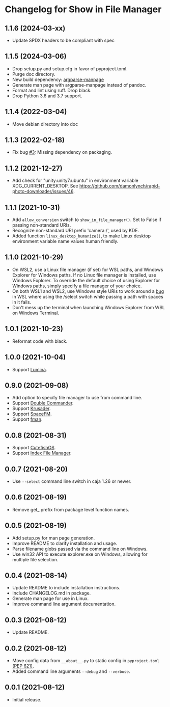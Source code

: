 Changelog for Show in File Manager
==================================

1.1.6 (2024-03-xx)
------------------
 - Update SPDX headers to be compliant with spec

1.1.5 (2024-03-06)
------------------
 - Drop setup.py and setup.cfg in favor of pyproject.toml.
 - Purge doc directory.
 - New build dependency: [argparse-manpage](https://github.com/praiskup/argparse-manpage)
 - Generate man page with argparse-manpage instead of pandoc.
 - Format and lint using ruff. Drop black.
 - Drop Python 3.6 and 3.7 support.

1.1.4 (2022-03-04)
------------------
 - Move debian directory into doc

1.1.3 (2022-02-18)
------------------
 - Fix bug [#3](https://github.com/damonlynch/showinfilemanager/issues/3):
   Missing dependency on packaging.

1.1.2 (2021-12-27)
------------------
 - Add check for "unity:unity7:ubuntu" in environment variable
   XDG_CURRENT_DESKTOP. 
   See https://github.com/damonlynch/rapid-photo-downloader/issues/46.

1.1.1 (2021-10-31)
------------------
 - Add `allow_conversion` switch to `show_in_file_manager()`. Set to False 
   if passing non-standard URIs.
 - Recognize non-standard URI prefix 'camera:/', used by KDE.
 - Added function `linux_desktop_humanize()`, to make Linux desktop environment 
   variable name values human friendly.

1.1.0 (2021-10-29)
------------------
 - On WSL2, use a Linux file manager (if set) for WSL paths, and Windows 
   Explorer for Windows paths. If no Linux file manager is installed, use 
   Windows Explorer. To override the default choice of using Explorer for 
   Windows paths, simply specify a file manager of your choice.
 - On both WSL1 and WSL2, use Windows style URIs to work around a
   [bug](https://github.com/microsoft/WSL/issues/7603) in WSL where using 
   the /select switch while passing a path with spaces in it fails.
 - Don't mess up the terminal when launching Windows Explorer from WSL 
   on Windows Terminal.
 
1.0.1 (2021-10-23)
-----------------
 - Reformat code with black.

1.0.0 (2021-10-04)
------------------
 - Support [Lumina](https://lumina-desktop.org/).

0.9.0 (2021-09-08)
------------------
 - Add option to specify file manager to use from command line.
 - Support [Double Commander](https://doublecmd.sourceforge.io/).
 - Support [Krusader](https://krusader.org/).
 - Support [SpaceFM](https://ignorantguru.github.io/spacefm/).
 - Support [fman](https://fman.io/).

0.0.8 (2021-08-31)
------------------
 - Support [CutefishOS](https://en.cutefishos.com/).
 - Support [Index File Manager](https://invent.kde.org/maui/index-fm).

0.0.7 (2021-08-20)
------------------
 - Use `--select` command line switch in caja 1.26 or newer.

0.0.6 (2021-08-19)
------------------
 - Remove get_ prefix from package level function names.

0.0.5 (2021-08-19)
------------------
 - Add setup.py for man page generation.
 - Improve README to clarify installation and usage.
 - Parse filename globs passed via the command line on Windows.
 - Use win32 API to execute explorer.exe on Windows, allowing for
   multiple file selection.

0.0.4 (2021-08-14)
------------------
 - Update README to include installation instructions.
 - Include CHANGELOG.md in package.
 - Generate man page for use in Linux.
 - Improve command line argument documentation.

0.0.3 (2021-08-12)
------------------
 - Update README.

0.0.2 (2021-08-12)
------------------
 - Move config data from `__about__.py` to static config in 
   `pyproject.toml` [(PEP 621)](https://www.python.org/dev/peps/pep-0621/).
 - Added command line arguments `--debug` and `--verbose`.

0.0.1 (2021-08-12)
------------------
 - Initial release.
